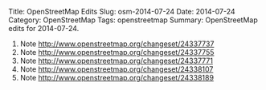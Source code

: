 Title: OpenStreetMap Edits
Slug: osm-2014-07-24
Date: 2014-07-24
Category: OpenStreetMap
Tags: openstreetmap
Summary: OpenStreetMap edits for 2014-07-24.

1. Note
http://www.openstreetmap.org/changeset/24337737
2. Note
http://www.openstreetmap.org/changeset/24337755
3. Note
http://www.openstreetmap.org/changeset/24337771
4. Note
http://www.openstreetmap.org/changeset/24338107
5. Note
http://www.openstreetmap.org/changeset/24338189
